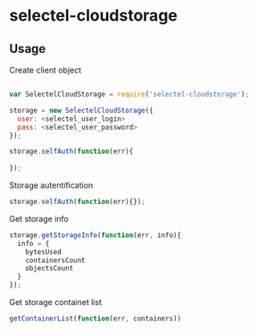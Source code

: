 # selectel-cloudstorage

## Usage

Create client object
```js

var SelectelCloudStorage = require('selectel-cloudstorage');

storage = new SelectelCloudStorage({
  user: <selectel_user_login>
  pass: <selectel_user_password>
});

storage.selfAuth(function(err){
  
});

```

Storage autentification
```js
storage.selfAuth(function(err){});
```

Get storage info
```js
storage.getStorageInfo(function(err, info){
  info = {
    bytesUsed
    containersCount
    objectsCount
  }
});
```

Get storage containet list
```js
getContainerList(function(err, containers))
```
